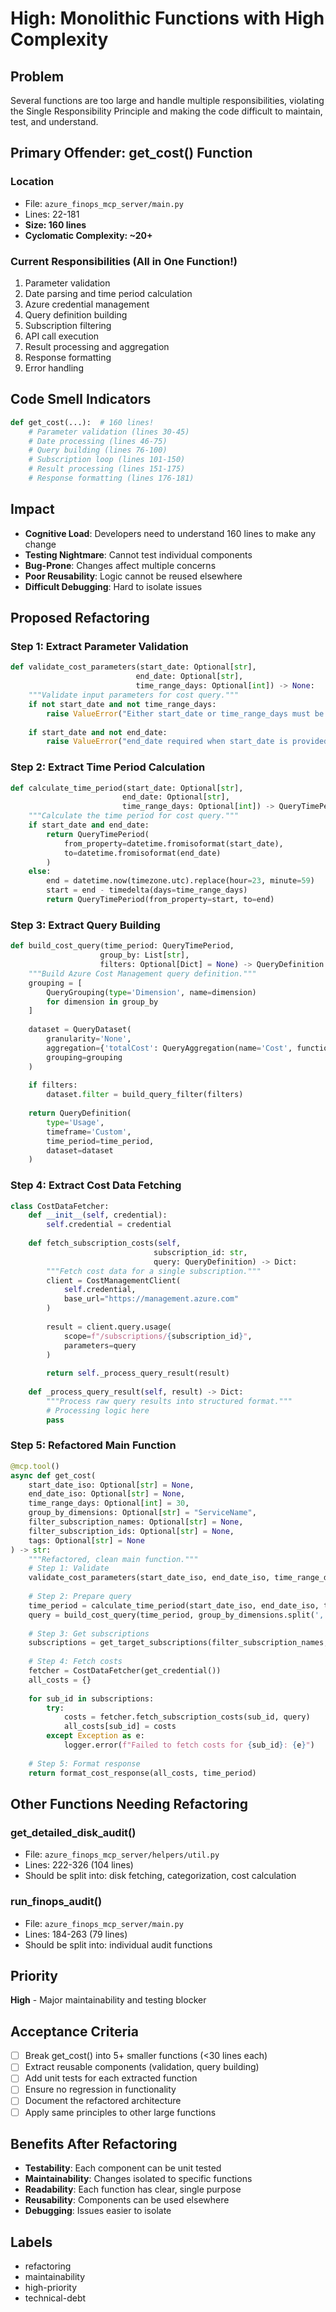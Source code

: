 # High: Monolithic Functions with High Complexity

## Problem
Several functions are too large and handle multiple responsibilities, violating the Single Responsibility Principle and making the code difficult to maintain, test, and understand.

## Primary Offender: get_cost() Function

### Location
- File: `azure_finops_mcp_server/main.py`
- Lines: 22-181
- **Size: 160 lines**
- **Cyclomatic Complexity: ~20+**

### Current Responsibilities (All in One Function!)
1. Parameter validation
2. Date parsing and time period calculation
3. Azure credential management
4. Query definition building
5. Subscription filtering
6. API call execution
7. Result processing and aggregation
8. Response formatting
9. Error handling

## Code Smell Indicators
```python
def get_cost(...):  # 160 lines!
    # Parameter validation (lines 30-45)
    # Date processing (lines 46-75)
    # Query building (lines 76-100)
    # Subscription loop (lines 101-150)
    # Result processing (lines 151-175)
    # Response formatting (lines 176-181)
```

## Impact
- **Cognitive Load**: Developers need to understand 160 lines to make any change
- **Testing Nightmare**: Cannot test individual components
- **Bug-Prone**: Changes affect multiple concerns
- **Poor Reusability**: Logic cannot be reused elsewhere
- **Difficult Debugging**: Hard to isolate issues

## Proposed Refactoring

### Step 1: Extract Parameter Validation
```python
def validate_cost_parameters(start_date: Optional[str], 
                            end_date: Optional[str],
                            time_range_days: Optional[int]) -> None:
    """Validate input parameters for cost query."""
    if not start_date and not time_range_days:
        raise ValueError("Either start_date or time_range_days must be provided")
    
    if start_date and not end_date:
        raise ValueError("end_date required when start_date is provided")
```

### Step 2: Extract Time Period Calculation
```python
def calculate_time_period(start_date: Optional[str],
                         end_date: Optional[str], 
                         time_range_days: Optional[int]) -> QueryTimePeriod:
    """Calculate the time period for cost query."""
    if start_date and end_date:
        return QueryTimePeriod(
            from_property=datetime.fromisoformat(start_date),
            to=datetime.fromisoformat(end_date)
        )
    else:
        end = datetime.now(timezone.utc).replace(hour=23, minute=59)
        start = end - timedelta(days=time_range_days)
        return QueryTimePeriod(from_property=start, to=end)
```

### Step 3: Extract Query Building
```python
def build_cost_query(time_period: QueryTimePeriod,
                    group_by: List[str],
                    filters: Optional[Dict] = None) -> QueryDefinition:
    """Build Azure Cost Management query definition."""
    grouping = [
        QueryGrouping(type='Dimension', name=dimension)
        for dimension in group_by
    ]
    
    dataset = QueryDataset(
        granularity='None',
        aggregation={'totalCost': QueryAggregation(name='Cost', function='Sum')},
        grouping=grouping
    )
    
    if filters:
        dataset.filter = build_query_filter(filters)
    
    return QueryDefinition(
        type='Usage',
        timeframe='Custom',
        time_period=time_period,
        dataset=dataset
    )
```

### Step 4: Extract Cost Data Fetching
```python
class CostDataFetcher:
    def __init__(self, credential):
        self.credential = credential
    
    def fetch_subscription_costs(self, 
                                subscription_id: str,
                                query: QueryDefinition) -> Dict:
        """Fetch cost data for a single subscription."""
        client = CostManagementClient(
            self.credential, 
            base_url="https://management.azure.com"
        )
        
        result = client.query.usage(
            scope=f"/subscriptions/{subscription_id}",
            parameters=query
        )
        
        return self._process_query_result(result)
    
    def _process_query_result(self, result) -> Dict:
        """Process raw query results into structured format."""
        # Processing logic here
        pass
```

### Step 5: Refactored Main Function
```python
@mcp.tool()
async def get_cost(
    start_date_iso: Optional[str] = None,
    end_date_iso: Optional[str] = None,
    time_range_days: Optional[int] = 30,
    group_by_dimensions: Optional[str] = "ServiceName",
    filter_subscription_names: Optional[str] = None,
    filter_subscription_ids: Optional[str] = None,
    tags: Optional[str] = None
) -> str:
    """Refactored, clean main function."""
    # Step 1: Validate
    validate_cost_parameters(start_date_iso, end_date_iso, time_range_days)
    
    # Step 2: Prepare query
    time_period = calculate_time_period(start_date_iso, end_date_iso, time_range_days)
    query = build_cost_query(time_period, group_by_dimensions.split(','), tags)
    
    # Step 3: Get subscriptions
    subscriptions = get_target_subscriptions(filter_subscription_names, filter_subscription_ids)
    
    # Step 4: Fetch costs
    fetcher = CostDataFetcher(get_credential())
    all_costs = {}
    
    for sub_id in subscriptions:
        try:
            costs = fetcher.fetch_subscription_costs(sub_id, query)
            all_costs[sub_id] = costs
        except Exception as e:
            logger.error(f"Failed to fetch costs for {sub_id}: {e}")
    
    # Step 5: Format response
    return format_cost_response(all_costs, time_period)
```

## Other Functions Needing Refactoring

### get_detailed_disk_audit() 
- File: `azure_finops_mcp_server/helpers/util.py`
- Lines: 222-326 (104 lines)
- Should be split into: disk fetching, categorization, cost calculation

### run_finops_audit()
- File: `azure_finops_mcp_server/main.py`  
- Lines: 184-263 (79 lines)
- Should be split into: individual audit functions

## Priority
**High** - Major maintainability and testing blocker

## Acceptance Criteria
- [ ] Break get_cost() into 5+ smaller functions (<30 lines each)
- [ ] Extract reusable components (validation, query building)
- [ ] Add unit tests for each extracted function
- [ ] Ensure no regression in functionality
- [ ] Document the refactored architecture
- [ ] Apply same principles to other large functions

## Benefits After Refactoring
- **Testability**: Each component can be unit tested
- **Maintainability**: Changes isolated to specific functions
- **Readability**: Each function has clear, single purpose
- **Reusability**: Components can be used elsewhere
- **Debugging**: Issues easier to isolate

## Labels
- refactoring
- maintainability
- high-priority
- technical-debt